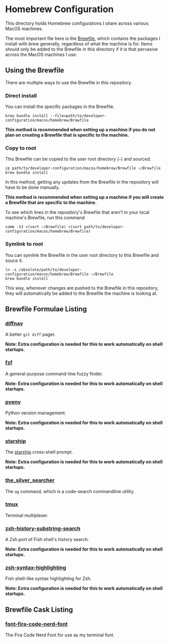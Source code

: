 # Homebrew Configuration
This directory holds Homebrew configurations I share across various MacOS machines.

The most important file here is the [Brewfile](https://thoughtbot.com/blog/brewfile-a-gemfile-but-for-homebrew),
which contains the packages I install with brew generally, regardless of what the machine is for. Items should
only be added to the Brewfile in this directory if it is that pervasive across the MacOS machines I use.


## Using the Brewfile
There are multiple ways to use the Brewfile in this repository.

### Direct install
You can install the specific packages in the Brewfile.

```shell
brew bundle install --file=path/to/developer-configuration/macos/homebrew/Brewfile
```

**This method is recommended when setting up a machine if you do not plan on creating a Brewfile that is specific to the machine.**

### Copy to root
This Brewfile can be copied to the user root directory (`~`) and sourced.

```shell
cp path/to/developer-configuration/macos/homebrew/Brewfile ~/Brewfile
brew bundle install
```

In this method, getting any updates from the Brewfile in the repository will have to be done manually.

**This method is recommended when setting up a machine if you will create a Brewfile that are specific to the machine.**

To see which lines in the repository's Brewfile that aren't in your local machine's Brewfile, run this command

```shell
comm -13 <(sort ~/Brewfile) <(sort path/to/developer-configuration/macos/homebrew/Brewfile)
```

### Symlink to root
You can symlink the Brewfile in the user root directory to this Brewfile and souce it.

```shell
ln -s /absolute/path/to/developer-configuration/macos/homebrew/Brewfile ~/Brewfile
brew bundle install
```

This way, whenever changes are pushed to the Brewfile in this repository, they will automatically be added
to the Brewfile the machine is looking at.


## Brewfile Formulae Listing

### [diffnav](https://github.com/dlvhdr/diffnav)

A better `git diff` pager.

**Note: Extra configuration is needed for this to work automatically on shell startups.**


### [fzf](https://formulae.brew.sh/formula/fzf)

A general-purpose command-line fuzzy finder.

**Note: Extra configuration is needed for this to work automatically on shell startups.**


### [pyenv](https://formulae.brew.sh/formula/pyenv)

Python version management.

**Note: Extra configuration is needed for this to work automatically on shell startups.**


### [starship](https://formulae.brew.sh/formula/starship)

The [starship](https://starship.rs/) cross-shell prompt.

**Note: Extra configuration is needed for this to work automatically on shell startups.**


### [the_silver_searcher](https://formulae.brew.sh/formula/the_silver_searcher)

The `ag` command, which is a code-search commandline utility.


### [tmux](https://formulae.brew.sh/formula/tmux)

Terminal multiplexer.


### [zsh-history-substring-search](https://formulae.brew.sh/formula/zsh-history-substring-search)

A Zsh port of Fish shell's history search.

**Note: Extra configuration is needed for this to work automatically on shell startups.**


### [zsh-syntax-highlighting](https://formulae.brew.sh/formula/zsh-syntax-highlighting)

Fish shell-like syntax highlighting for Zsh.

**Note: Extra configuration is needed for this to work automatically on shell startups.**


## Brewfile Cask Listing

### [font-fira-code-nerd-font](https://formulae.brew.sh/cask/font-fira-code-nerd-font)

The Fira Code Nerd Font for use as my terminal font.
